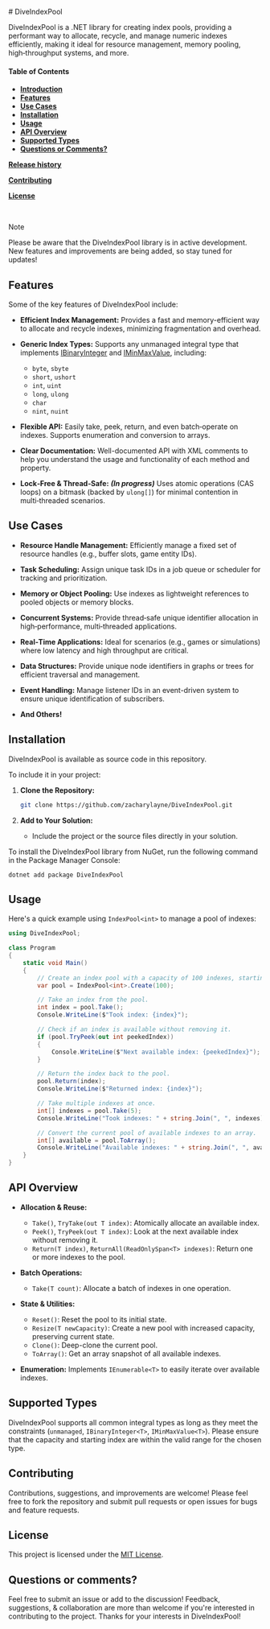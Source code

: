 ﻿﻿# DiveIndexPool

DiveIndexPool is a .NET library for creating index pools, providing a performant way to allocate,
recycle, and manage numeric indexes efficiently, making it ideal for resource management,
memory pooling, high‑throughput systems, and more.

#### Table of Contents

* [**Introduction**](#introduction)
* [**Features**](#features)
* [**Use Cases**](#use-cases)
* [**Installation**](#installation)
* [**Usage**](#usage)
* [**API Overview**](#api-overview)
* [**Supported Types**](#supported-types)
* [**Questions or Comments?**](#questions-or-comments)

[**Release history**](https://github.com/zacharylayne/DiveIndexPool/blob/master/CHANGELOG.md)

[**Contributing**](https://github.com/zacharylayne/DiveIndexPool/blob/master/CONTRIBUTING.md)

[**License**](https://github.com/zacharylayne/DiveIndexPool/blob/master/LICENSE.txt)

<br/>

> [!NOTE]
> Please be aware that the DiveIndexPool library is in active development. New features and improvements are being added, so stay tuned for updates!

## Features

Some of the key features of DiveIndexPool include:

* **Efficient Index Management:**
  Provides a fast and memory-efficient way to allocate and recycle indexes, minimizing fragmentation and overhead.

* **Generic Index Types:**
  Supports any unmanaged integral type that implements [IBinaryInteger](https://docs.microsoft.com/dotnet/api/system.numerics.ibinaryinteger) and [IMinMaxValue](https://docs.microsoft.com/dotnet/api/system.numerics.iminmaxvalue), including:
  * `byte`, `sbyte`
  * `short`, `ushort`
  * `int`, `uint`
  * `long`, `ulong`
  * `char`
  * `nint`, `nuint`

* **Flexible API:**
  Easily take, peek, return, and even batch‑operate on indexes. Supports enumeration and conversion
  to arrays.

* **Clear Documentation:**
   Well-documented API with XML comments to help you understand the usage and functionality of each
   method and property.

* **Lock‑Free & Thread‑Safe:** ***(In progress)***
  Uses atomic operations (CAS loops) on a bitmask (backed by `ulong[]`) for minimal contention in
  multi‑threaded scenarios.

## Use Cases

* **Resource Handle Management:**
  Efficiently manage a fixed set of resource handles (e.g., buffer slots, game entity IDs).

* **Task Scheduling:**
  Assign unique task IDs in a job queue or scheduler for tracking and prioritization.

* **Memory or Object Pooling:**
  Use indexes as lightweight references to pooled objects or memory blocks.

* **Concurrent Systems:**
  Provide thread‑safe unique identifier allocation in high‑performance, multi‑threaded applications.

* **Real‑Time Applications:**
  Ideal for scenarios (e.g., games or simulations) where low latency and high throughput are critical.

* **Data Structures:**
  Provide unique node identifiers in graphs or trees for efficient traversal and management.

* **Event Handling:**
  Manage listener IDs in an event-driven system to ensure unique identification of subscribers.

* **And Others!**

## Installation

DiveIndexPool is available as source code in this repository.

To include it in your project:

1. **Clone the Repository:**
   ```bash
   git clone https://github.com/zacharylayne/DiveIndexPool.git
   ```

1. **Add to Your Solution:**
   * Include the project or the source files directly in your solution.

To install the DiveIndexPool library from NuGet, run the following command in the Package Manager Console:

```
dotnet add package DiveIndexPool
```

## Usage

Here's a quick example using `IndexPool<int>` to manage a pool of indexes:

```csharp
using DiveIndexPool;

class Program
{
    static void Main()
    {
        // Create an index pool with a capacity of 100 indexes, starting at index 0.
        var pool = IndexPool<int>.Create(100);

        // Take an index from the pool.
        int index = pool.Take();
        Console.WriteLine($"Took index: {index}");

        // Check if an index is available without removing it.
        if (pool.TryPeek(out int peekedIndex))
        {
            Console.WriteLine($"Next available index: {peekedIndex}");
        }

        // Return the index back to the pool.
        pool.Return(index);
        Console.WriteLine($"Returned index: {index}");

        // Take multiple indexes at once.
        int[] indexes = pool.Take(5);
        Console.WriteLine("Took indexes: " + string.Join(", ", indexes));

        // Convert the current pool of available indexes to an array.
        int[] available = pool.ToArray();
        Console.WriteLine("Available indexes: " + string.Join(", ", available));
    }
}
```

## API Overview

* **Allocation & Reuse:**
  * `Take()`, `TryTake(out T index)`: Atomically allocate an available index.
  * `Peek()`, `TryPeek(out T index)`: Look at the next available index without removing it.
  * `Return(T index)`, `ReturnAll(ReadOnlySpan<T> indexes)`: Return one or more indexes to the pool.

* **Batch Operations:**
  * `Take(T count)`: Allocate a batch of indexes in one operation.

* **State & Utilities:**
  * `Reset()`: Reset the pool to its initial state.
  * `Resize(T newCapacity)`: Create a new pool with increased capacity, preserving current state.
  * `Clone()`: Deep-clone the current pool.
  * `ToArray()`: Get an array snapshot of all available indexes.

* **Enumeration:**
  Implements `IEnumerable<T>` to easily iterate over available indexes.

## Supported Types

DiveIndexPool supports all common integral types as long as they meet the constraints (`unmanaged`,
`IBinaryInteger<T>`, `IMinMaxValue<T>`). Please ensure that the capacity and starting index are within
the valid range for the chosen type.

## Contributing

Contributions, suggestions, and improvements are welcome! Please feel free to fork the repository and submit pull requests or open issues for bugs and feature requests.

## License

This project is licensed under the [MIT License](https://www.github.com/zacharylayne/diveindexpool/blob/master/license.txt).

## Questions or comments?

Feel free to submit an issue or add to the discussion! Feedback, suggestions, & collaboration are
more than welcome if you're interested in contributing to the project. Thanks for your interests in DiveIndexPool!
